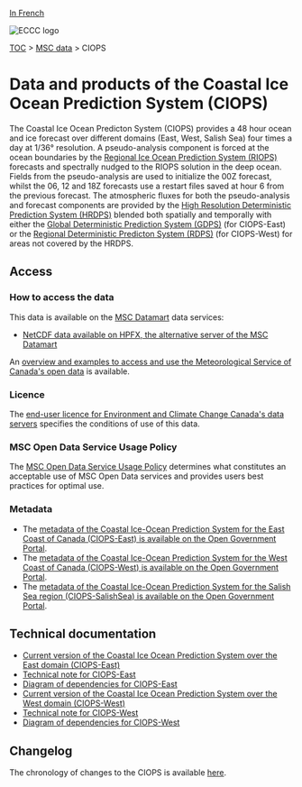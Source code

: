[In French](readme_ciops_fr.md)

![ECCC logo](../../img_eccc-logo.png)

[TOC](../../readme_en.md) > [MSC data](../readme_en.md) > CIOPS

# Data and products of the Coastal Ice Ocean Prediction System (CIOPS)

The Coastal Ice Ocean Predicton System (CIOPS) provides a 48 hour ocean and ice forecast over different domains (East, West, Salish Sea) four times a day at 1/36° resolution. A pseudo-analysis component is forced at the ocean boundaries by the [Regional Ice Ocean Prediction System (RIOPS)](../nwp_riops/readme_riops_en.md) forecasts and spectrally nudged to the RIOPS solution in the deep ocean. Fields from the pseudo-analysis are used to initialize the 00Z forecast, whilst the 06, 12 and 18Z forecasts use a restart files saved at hour 6 from the previous forecast. The atmospheric fluxes for both the pseudo-analysis and forecast components are provided by the [High Resolution Deterministic Prediction System (HRDPS)](../nwp_hrdps/readme_hrdps_en.md) blended both spatially and temporally with either the [Global Deterministic Prediction System (GDPS)](../nwp_gdps/readme_gdps_en.md) (for CIOPS-East) or the [Regional Deterministic Predicton System (RDPS)](../nwp_rdps/readme_rdps_en.md) (for CIOPS-West) for areas not covered by the HRDPS.

## Access

### How to access the data 

This data is available on the [MSC Datamart](../../msc-datamart/readme_en.md) data services:

* [NetCDF data available on HPFX, the alternative server of the MSC Datamart](readme_ciops-datamart_en.md)  

An [overview and examples to access and use the Meteorological Service of Canada's open data](../../usage/readme_en.md) is available.

### Licence

The [end-user licence for Environment and Climate Change Canada's data servers](../../licence/readme_en.md) specifies the conditions of use of this data.

### MSC Open Data Service Usage Policy

The [MSC Open Data Service Usage Policy](../../usage-policy/readme_en.md) determines what constitutes an acceptable use of MSC Open Data services and provides users best practices for optimal use.

### Metadata

* The [metadata of the Coastal Ice-Ocean Prediction System for the East Coast of Canada (CIOPS-East) is available on the Open Government Portal](https://open.canada.ca/data/en/dataset/bfe44cce-a9c4-467f-9172-c8800b32e4ec).
* The [metadata of the Coastal Ice-Ocean Prediction System for the West Coast of Canada (CIOPS-West) is available on the Open Government Portal](https://open.canada.ca/data/en/dataset/390abee6-4ba0-4d6e-ae79-25753d1c43f3).
* The [metadata of the Coastal Ice-Ocean Prediction System for the Salish Sea region (CIOPS-SalishSea) is available on the Open Government Portal](https://open.canada.ca/data/en/dataset/cccb0064-5ab3-416a-a4f0-566b54f466f3).

## Technical documentation

* [Current version of the Coastal Ice Ocean Prediction System over the East domain (CIOPS-East)](https://collaboration.cmc.ec.gc.ca/cmc/CMOI/product_guide/docs/tech_specifications/tech_specifications_CIOPS-EAST_e.pdf)
* [Technical note for CIOPS-East](https://collaboration.cmc.ec.gc.ca/cmc/CMOI/product_guide/docs/tech_notes/technote_ciops-east_e.pdf)
* [Diagram of dependencies for CIOPS-East](https://collaboration.cmc.ec.gc.ca/cmc/cmos/public_doc/msc-data/nwep-dependency-diagrams/system_CIOPS-E_en.svg)
* [Current version of the Coastal Ice Ocean Prediction System over the West domain (CIOPS-West)](https://collaboration.cmc.ec.gc.ca/cmc/CMOI/product_guide/docs/tech_specifications/tech_specifications_CIOPS-WEST_e.pdf)
* [Technical note for CIOPS-West](https://collaboration.cmc.ec.gc.ca/cmc/CMOI/product_guide/docs/tech_notes/technote_ciops-west_e.pdf)
* [Diagram of dependencies for CIOPS-West](https://collaboration.cmc.ec.gc.ca/cmc/cmos/public_doc/msc-data/nwep-dependency-diagrams/system_CIOPS-W_en.svg)


## Changelog 

The chronology of changes to the CIOPS is available [here](changelog_ciops_en.md).

